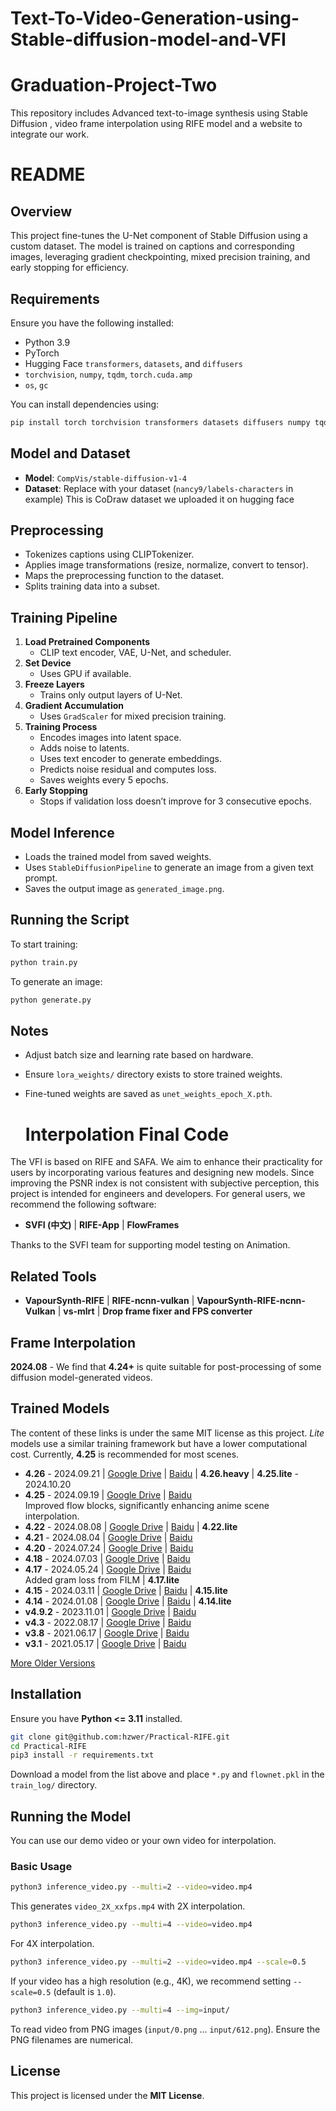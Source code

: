 # Text-To-Video-Generation-using-Stable-diffusion-model-and-VFI
# Graduation-Project-Two
This repository includes Advanced text-to-image synthesis using Stable Diffusion , video frame interpolation using RIFE model and a website to integrate our work.  
# README

## Overview
This project fine-tunes the U-Net component of Stable Diffusion using a custom dataset. The model is trained on captions and corresponding images, leveraging gradient checkpointing, mixed precision training, and early stopping for efficiency.

## Requirements
Ensure you have the following installed:
- Python 3.9
- PyTorch
- Hugging Face `transformers`, `datasets`, and `diffusers`
- `torchvision`, `numpy`, `tqdm`, `torch.cuda.amp`
- `os`, `gc`

You can install dependencies using:
```bash
pip install torch torchvision transformers datasets diffusers numpy tqdm
```

## Model and Dataset
- **Model**: `CompVis/stable-diffusion-v1-4`
- **Dataset**: Replace with your dataset (`nancy9/labels-characters` in example) This is CoDraw dataset we uploaded it on hugging face

## Preprocessing
- Tokenizes captions using CLIPTokenizer.
- Applies image transformations (resize, normalize, convert to tensor).
- Maps the preprocessing function to the dataset.
- Splits training data into a subset.

## Training Pipeline
1. **Load Pretrained Components**
   - CLIP text encoder, VAE, U-Net, and scheduler.
2. **Set Device**
   - Uses GPU if available.
3. **Freeze Layers**
   - Trains only output layers of U-Net.
4. **Gradient Accumulation**
   - Uses `GradScaler` for mixed precision training.
5. **Training Process**
   - Encodes images into latent space.
   - Adds noise to latents.
   - Uses text encoder to generate embeddings.
   - Predicts noise residual and computes loss.
   - Saves weights every 5 epochs.
6. **Early Stopping**
   - Stops if validation loss doesn’t improve for 3 consecutive epochs.

## Model Inference
- Loads the trained model from saved weights.
- Uses `StableDiffusionPipeline` to generate an image from a given text prompt.
- Saves the output image as `generated_image.png`.

## Running the Script
To start training:
```bash
python train.py
```
To generate an image:
```bash
python generate.py
```

## Notes
- Adjust batch size and learning rate based on hardware.
- Ensure `lora_weights/` directory exists to store trained weights.
- Fine-tuned weights are saved as `unet_weights_epoch_X.pth`.

  # Interpolation Final Code

The VFI is based on RIFE and SAFA. We aim to enhance their practicality for users by incorporating various features and designing new models. Since improving the PSNR index is not consistent with subjective perception, this project is intended for engineers and developers. For general users, we recommend the following software:

- **SVFI (中文)** | **RIFE-App** | **FlowFrames**

Thanks to the SVFI team for supporting model testing on Animation.

## Related Tools

- **VapourSynth-RIFE** | **RIFE-ncnn-vulkan** | **VapourSynth-RIFE-ncnn-Vulkan** | **vs-mlrt** | **Drop frame fixer and FPS converter**

## Frame Interpolation

**2024.08** - We find that **4.24+** is quite suitable for post-processing of some diffusion model-generated videos.

## Trained Models

The content of these links is under the same MIT license as this project. *Lite* models use a similar training framework but have a lower computational cost. Currently, **4.25** is recommended for most scenes.

- **4.26** - 2024.09.21 | [Google Drive](#) | [Baidu](#) | **4.26.heavy** | **4.25.lite** - 2024.10.20
- **4.25** - 2024.09.19 | [Google Drive](#) | [Baidu](#)  
  Improved flow blocks, significantly enhancing anime scene interpolation.
- **4.22** - 2024.08.08 | [Google Drive](#) | [Baidu](#) | **4.22.lite**
- **4.21** - 2024.08.04 | [Google Drive](#) | [Baidu](#)
- **4.20** - 2024.07.24 | [Google Drive](#) | [Baidu](#)
- **4.18** - 2024.07.03 | [Google Drive](#) | [Baidu](#)
- **4.17** - 2024.05.24 | [Google Drive](#) | [Baidu](#)  
  Added gram loss from FILM | **4.17.lite**
- **4.15** - 2024.03.11 | [Google Drive](#) | [Baidu](#) | **4.15.lite**
- **4.14** - 2024.01.08 | [Google Drive](#) | [Baidu](#) | **4.14.lite**
- **v4.9.2** - 2023.11.01 | [Google Drive](#) | [Baidu](#)
- **v4.3** - 2022.08.17 | [Google Drive](#) | [Baidu](#)
- **v3.8** - 2021.06.17 | [Google Drive](#) | [Baidu](#)
- **v3.1** - 2021.05.17 | [Google Drive](#) | [Baidu](#)

[More Older Versions](#)

## Installation

Ensure you have **Python <= 3.11** installed.

```bash
git clone git@github.com:hzwer/Practical-RIFE.git
cd Practical-RIFE
pip3 install -r requirements.txt
```

Download a model from the list above and place `*.py` and `flownet.pkl` in the `train_log/` directory.

## Running the Model

You can use our demo video or your own video for interpolation.

### Basic Usage

```bash
python3 inference_video.py --multi=2 --video=video.mp4
```
This generates `video_2X_xxfps.mp4` with 2X interpolation.

```bash
python3 inference_video.py --multi=4 --video=video.mp4
```
For 4X interpolation.

```bash
python3 inference_video.py --multi=2 --video=video.mp4 --scale=0.5
```
If your video has a high resolution (e.g., 4K), we recommend setting `--scale=0.5` (default is `1.0`).

```bash
python3 inference_video.py --multi=4 --img=input/
```
To read video from PNG images (`input/0.png` ... `input/612.png`). Ensure the PNG filenames are numerical.

## License

This project is licensed under the **MIT License**.
